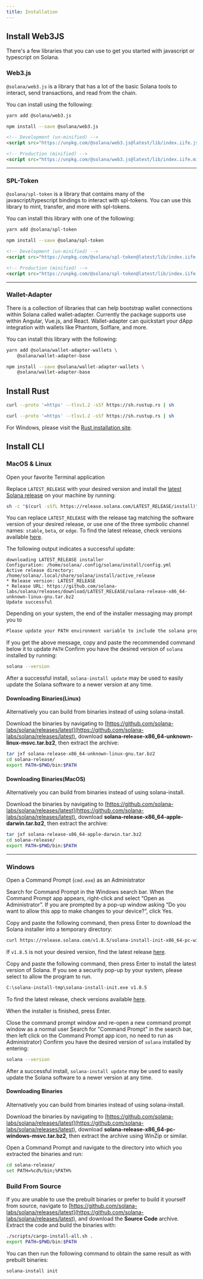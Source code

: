 ```yaml
---
title: Installation
---
```


## Install Web3JS

There's a few libraries that you can use to get you started with javascript or typescript on Solana.<br/>

### Web3.js

`@solana/web3.js` is a library that has a lot of the basic Solana tools to interact, send transactions, and read from the chain.

You can install using the following:

<CodeGroup>
  <CodeGroupItem title="YARN" active>

```bash
yarn add @solana/web3.js
```

  </CodeGroupItem>

  <CodeGroupItem title="NPM">

```bash
npm install --save @solana/web3.js
```

  </CodeGroupItem>

  <CodeGroupItem title="BROWSER">

```html
<!-- Development (un-minified) -->
<script src="https://unpkg.com/@solana/web3.js@latest/lib/index.iife.js"></script>

<!-- Production (minified) -->
<script src="https://unpkg.com/@solana/web3.js@latest/lib/index.iife.min.js"></script>
```

  </CodeGroupItem>
</CodeGroup>

---

### SPL-Token

`@solana/spl-token` is a library that contains many of the javascript/typescript bindings to interact with spl-tokens.
    You can use this library to mint, transfer, and more with spl-tokens.

You can install this library with one of the following:

<CodeGroup>
  <CodeGroupItem title="YARN" active>

```bash
yarn add @solana/spl-token
```

  </CodeGroupItem>

  <CodeGroupItem title="NPM">

```bash
npm install --save @solana/spl-token
```

  </CodeGroupItem>

  <CodeGroupItem title="BROWSER">

```html
<!-- Development (un-minified) -->
<script src="https://unpkg.com/@solana/spl-token@latest/lib/index.iife.js"></script>

<!-- Production (minified) -->
<script src="https://unpkg.com/@solana/spl-token@latest/lib/index.iife.min.js"></script>
```

  </CodeGroupItem>
</CodeGroup>

---

### Wallet-Adapter

There is a collection of libraries that can help bootstrap wallet connections within Solana called wallet-adapter.
    Currently the package supports use within Angular, Vue.js, and React. Wallet-adapter can quickstart your dApp
    integration with wallets like Phantom, Solflare, and more.

You can install this library with the following:

<CodeGroup>
  <CodeGroupItem title="YARN" active>

```bash
yarn add @solana/wallet-adapter-wallets \
    @solana/wallet-adapter-base
```

  </CodeGroupItem>

  <CodeGroupItem title="NPM">

```bash
npm install --save @solana/wallet-adapter-wallets \
    @solana/wallet-adapter-base
```

  </CodeGroupItem>
</CodeGroup>

## Install Rust

<CodeGroup>
  <CodeGroupItem title="MACOS" active>

```bash
curl --proto '=https' --tlsv1.2 -sSf https://sh.rustup.rs | sh
```

  </CodeGroupItem>
  <CodeGroupItem title="LINUX">

```bash
curl --proto '=https' --tlsv1.2 -sSf https://sh.rustup.rs | sh
```

  </CodeGroupItem>
</CodeGroup>

For Windows, please visit the [Rust installation site](https://www.rust-lang.org/tools/install).

## Install CLI

### MacOS & Linux

Open your favorite Terminal application

Replace `LATEST_RELEASE` with your desired version and install the [latest Solana release](https://github.com/solana-labs/solana/releases) on your
machine by running:

```bash
sh -c "$(curl -sSfL https://release.solana.com/LATEST_RELEASE/install)"
```

You can replace `LATEST_RELEASE` with the release tag matching
the software version of your desired release, or use one of the three symbolic
channel names: `stable`, `beta`, or `edge`. To find the latest release, check 
versions available [here](https://github.com/solana-labs/solana/releases).

The following output indicates a successful update:

```text
downloading LATEST_RELEASE installer
Configuration: /home/solana/.config/solana/install/config.yml
Active release directory: /home/solana/.local/share/solana/install/active_release
* Release version: LATEST_RELEASE
* Release URL: https://github.com/solana-labs/solana/releases/download/LATEST_RELEASE/solana-release-x86_64-unknown-linux-gnu.tar.bz2
Update successful
```

Depending on your system, the end of the installer messaging may prompt you
to

```bash
Please update your PATH environment variable to include the solana programs:
```

If you get the above message, copy and paste the recommended command below
it to update `PATH`
Confirm you have the desired version of `solana` installed by running:

```bash
solana --version
```

After a successful install, `solana-install update` may be used to easily
update the Solana software to a newer version at any time.

#### Downloading Binaries(Linux)

Alternatively you can build from binaries instead of using solana-install.

Download the binaries by navigating to
[https://github.com/solana-labs/solana/releases/latest](https://github.com/solana-labs/solana/releases/latest),
download **solana-release-x86_64-unknown-linux-msvc.tar.bz2**, then extract the
archive:

```bash
tar jxf solana-release-x86_64-unknown-linux-gnu.tar.bz2
cd solana-release/
export PATH=$PWD/bin:$PATH
```

#### Downloading Binaries(MacOS)

Alternatively you can build from binaries instead of using solana-install.

Download the binaries by navigating to
[https://github.com/solana-labs/solana/releases/latest](https://github.com/solana-labs/solana/releases/latest),
download **solana-release-x86_64-apple-darwin.tar.bz2**, then extract the
archive:

```bash
tar jxf solana-release-x86_64-apple-darwin.tar.bz2
cd solana-release/
export PATH=$PWD/bin:$PATH
```

---

### Windows

Open a Command Prompt (`cmd.exe`) as an Administrator

Search for Command Prompt in the Windows search bar. When the Command
Prompt app appears, right-click and select “Open as Administrator”.
If you are prompted by a pop-up window asking “Do you want to allow this app to
make changes to your device?”, click Yes.

Copy and paste the following command, then press Enter to download the Solana
installer into a temporary directory:

```bash
curl https://release.solana.com/v1.8.5/solana-install-init-x86_64-pc-windows-msvc.exe --output C:\solana-install-tmp\solana-install-init.exe --create-dirs
```

If `v1.8.5` is not your desired version, find the latest release [here](https://github.com/solana-labs/solana/releases).

Copy and paste the following command, then press Enter to install the latest
version of Solana. If you see a security pop-up by your system, please select
to allow the program to run.

```bash
C:\solana-install-tmp\solana-install-init.exe v1.8.5
```

To find the latest release, check
versions available [here](https://github.com/solana-labs/solana/releases).

When the installer is finished, press Enter.

Close the command prompt window and re-open a new command prompt window as a
normal user
Search for "Command Prompt" in the search bar, then left click on the
Command Prompt app icon, no need to run as Administrator)
Confirm you have the desired version of `solana` installed by entering:

```bash
solana --version
```

After a successful install, `solana-install update` may be used to easily
update the Solana software to a newer version at any time.

#### Downloading Binaries

Alternatively you can build from binaries instead of using solana-install.

Download the binaries by navigating to
[https://github.com/solana-labs/solana/releases/latest](https://github.com/solana-labs/solana/releases/latest),
download **solana-release-x86_64-pc-windows-msvc.tar.bz2**, then extract the
archive using WinZip or similar.

Open a Command Prompt and navigate to the directory into which you extracted
the binaries and run:

```bash
cd solana-release/
set PATH=%cd%/bin;%PATH%
```

### Build From Source

If you are unable to use the prebuilt binaries or prefer to build it yourself
from source, navigate to
[https://github.com/solana-labs/solana/releases/latest](https://github.com/solana-labs/solana/releases/latest),
and download the **Source Code** archive. Extract the code and build the
binaries with:

```bash
./scripts/cargo-install-all.sh .
export PATH=$PWD/bin:$PATH
```

You can then run the following command to obtain the same result as with
prebuilt binaries:

```bash
solana-install init
```